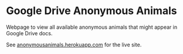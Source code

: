 # Google Drive Anonymous Animals

Webpage to view all available anonymous animals that might appear in Google Drive docs.

See [anonymousanimals.herokuapp.com](https://anonymousanimals.herokuapp.com) for the live site.
